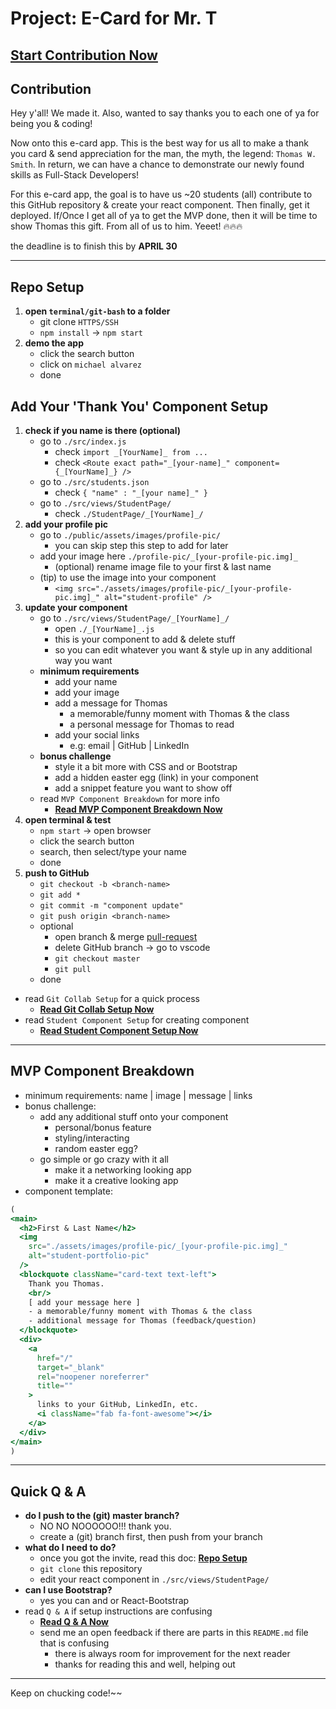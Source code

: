 # Project: E-Card for Mr. T

## **[Start Contribution Now](#repo-setup)**

## Contribution
Hey y'all! We made it. Also, wanted to say thanks you to each one of ya for being you & coding!

Now onto this e-card app. This is the best way for us all to make a thank you card & send appreciation for the man, the myth, the legend: `Thomas W. Smith`. In return, we can have a chance to demonstrate our newly found skills as Full-Stack Developers!

For this e-card app, the goal is to have us ~20 students (all) contribute to this GitHub repository & create your react component. Then finally, get it deployed. If/Once I get all of ya to get the MVP done, then it will be time to show Thomas this gift. From all of us to him. Yeeet! 🔥🔥🔥

the deadline is to finish this by **APRIL 30**

---

## Repo Setup
1. **open `terminal/git-bash` to a folder**
    - git clone `HTTPS/SSH`
    - `npm install` → `npm start`
2. **demo the app**
    - click the search button
    - click on `michael alvarez`
    - done

## Add Your 'Thank You' Component Setup
1. **check if you name is there (optional)**
    - go to `./src/index.js`
        - check `import _[YourName]_ from ...`
        - check `<Route exact path="_[your-name]_" component={_[YourName]_} />`
    - go to `./src/students.json`
        - check `{ "name" : "_[your name]_" }`
    - go to `./src/views/StudentPage/`
        - check `./StudentPage/_[YourName]_/`
2. **add your profile pic**
    - go to `./public/assets/images/profile-pic/`
        - you can skip step this step to add for later
    - add your image here `./profile-pic/_[your-profile-pic.img]_`
        - (optional) rename image file to your first & last name
    - (tip) to use the image into your component
        - `<img src="./assets/images/profile-pic/_[your-profile-pic.img]_" alt="student-profile" />`
3. **update your component**
    - go to `./src/views/StudentPage/_[YourName]_/`
        - open `./_[YourName]_.js`
        - this is your component to add & delete stuff
        - so you can edit whatever you want & style up in any additional way you want
    - **minimum requirements**
        - add your name
        - add your image
        - add a message for Thomas
            - a memorable/funny moment with Thomas & the class
            - a personal message for Thomas to read
        - add your social links
            - e.g: email | GitHub | LinkedIn
    - **bonus challenge**
        - style it a bit more with CSS and or Bootstrap
        - add a hidden easter egg (link) in your component
        - add a snippet feature you want to show off
    - read `MVP Component Breakdown` for more info
        - **[Read MVP Component Breakdown Now](#mvp-component-breakdown)**
4. **open terminal & test**
    - `npm start` → open browser
    - click the search button
    - search, then select/type your name
    - done
5. **push to GitHub**
    - `git checkout -b <branch-name>`
    - `git add *`
    - `git commit -m "component update"`
    - `git push origin <branch-name>`
    - optional
        - open branch & merge [pull-request](https://github.com/awwmicky/mr-t--e-card-app/branches)
        - delete GitHub branch → go to vscode
        - `git checkout master`
        - `git pull`
    - done
- read `Git Collab Setup` for a quick process
    -   **[Read Git Collab Setup Now](./docs/git-collab-setup.md)**
- read `Student Component Setup` for creating component
    - **[Read Student Component Setup Now](./docs/create-student-component-setup.md)**

---

## MVP Component Breakdown
- minimum requirements: name | image | message | links
- bonus challenge:
    - add any additional stuff onto your component
        - personal/bonus feature
        - styling/interacting
        - random easter egg?
    - go simple or go crazy with it all
        - make it a networking looking app
        - make it a creative looking app
- component template:

```jsx
(
<main>
  <h2>First & Last Name</h2>
  <img
    src="./assets/images/profile-pic/_[your-profile-pic.img]_"
    alt="student-portfolio-pic"
  />
  <blockquote className="card-text text-left">
    Thank you Thomas.
    <br/>
    [ add your message here ]
    - a memorable/funny moment with Thomas & the class
    - additional message for Thomas (feedback/question)
  </blockquote>
  <div>
    <a
      href="/"
      target="_blank"
      rel="noopener noreferrer"
      title=""
    >
      links to your GitHub, LinkedIn, etc.
      <i className="fab fa-font-awesome"></i>
    </a>
  </div>
</main>
)
```

---

## Quick Q & A
- **do I push to the (git) master branch?**
    - NO NO NOOOOOO!!! thank you.
    - create a (git) branch first, then push from your branch
- **what do I need to do?**
    - once you got the invite, read this doc: **[Repo Setup](#repo-setup)**
    - `git clone` this repository
    - edit your react component in `./src/views/StudentPage/`
- **can I use Bootstrap?**
    - yes you can and or React-Bootstrap
- read `Q & A` if setup instructions are confusing
    - **[Read Q & A Now](./docs/q-and-a.md)**
    - send me an open feedback if there are parts in this `README.md` file that is confusing
        - there is always room for improvement for the next reader
        - thanks for reading this and well, helping out

---

Keep on chucking code!~~